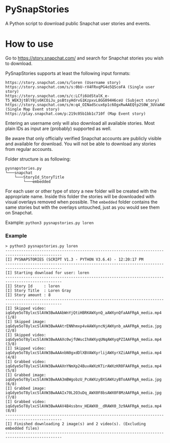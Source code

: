 # PySnapStories
A Python script to download public Snapchat user stories and events.

# How to use

Go to https://story.snapchat.com/ and search for Snapchat stories you wish to download.

PySnapStories supports at least the following input formats:

```
https://story.snapchat.com/s/loren (Username story)
https://story.snapchat.com/s/s:0bU-rX4FRxqPG4o5QScoFA (Single user story)
https://story.snapchat.com/s/c:LCfi6UdStalK_e-T5_WEK3jtBlY8js6KCOiJu_psBtsyHdrvG1KzpxvL8GG094H6ceU (Subject story)
https://story.snapchat.com/s/m:q4_OINadScux6p1c6OgxRwAAEQtp2S0W_3UVaAWXqb9GaAWXqb838AAFRgA/ (Single Map Event story)
https://play.snapchat.com/p:219c05b1bb1c710f (Map Event story)
```

Entering an username only will also download all available stories. Most plain IDs as input are (probably) supported as well.

Be aware that only officially verified Snapchat accounts are publicly visible and available for download. You will not be able to download any stories from regular accounts.

Folder structure is as following:
```
pysnapstories.py
└───snapchat
    └───StoryId_StoryTitle
        └───embedded
```
For each user or other type of story a new folder will be created with the appropriate name. Inside this folder the stories will be downloaded with visual overlays removed when possible. The `embedded` folder contains the same stories but with the overlays untouched, just as you would see them on Snapchat.

Example: `python3 pysnapstories.py loren`

### Example

```
> python3 pysnapstories.py loren
-----------------------------------------------------------------------------------------------
[I] PYSNAPSTORIES (SCRIPT V1.3 - PYTHON V3.6.4) - 12:20:17 PM                                  
-----------------------------------------------------------------------------------------------
[I] Starting download for user: loren                                                          
-----------------------------------------------------------------------------------------------
[I] Story Id     : loren                                                                       
[I] Story Title  : Loren Gray                                                                  
[I] Story amount : 8                                                                           
-----------------------------------------------------------------------------------------------
[I] Skipped video: iqGdye5oT8ylxcSlAVW3BwAAAbWnYjQtiHBRKAWXynQ_aAWXynQfaAAFRgA_media.mp4 (1/8) 
[I] Skipped image: iqGdye5oT8ylxcSlAVW3BwAAAtrENNhmxp4vAAWXyncNjAWXynb_aAAFRgA_media.jpg (2/8) 
[I] Skipped video: iqGdye5oT8ylxcSlAVW3BwAAAXc0wjfUWucIhAWXyqUNqAWXyqPZIAAFRgA_media.mp4 (3/8) 
[I] Skipped video: iqGdye5oT8ylxcSlAVW3BwAAAnbN0gxdDlXBVAWXyrlijAWXyrXZiAAFRgA_media.mp4 (4/8) 
[I] Grabbed video: iqGdye5oT8ylxcSlAVW3BwAAAXnYNmXp24BuvAWXzKTirAWXzKR0FAAFRgA_media.mp4 (5/8) 
[I] Grabbed image: iqGdye5oT8ylxcSlAVW3BwAAA3mBWgobzU_PcAWXzyBXSAWXzyBToAAFRgA_media.jpg (6/8) 
[I] Grabbed image: iqGdye5oT8ylxcSlAVW3BwAAAIx70L2O3uDq_AWX0F8bsAWX0F8MzAAFRgA_media.jpg (7/8) 
[I] Grabbed video: iqGdye5oT8ylxcSlAVW3BwAAAV4B4ssbnv_HEAWX0__dRAWX0_3z9AAFRgA_media.mp4 (8/8) 
-----------------------------------------------------------------------------------------------
[I] Finished downloading 2 image(s) and 2 video(s). (Excluding embedded files)                 
-----------------------------------------------------------------------------------------------
```
